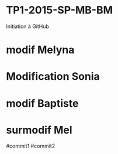 ﻿# TP1-2015-SP-MB-BM
Initiation à GitHub

# modif Melyna


# Modification Sonia

# modif Baptiste




# surmodif Mel
#commit1
#commit2

